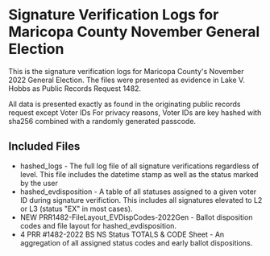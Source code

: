 # Signature Verification Logs for Maricopa County November General Election

This is the signature verification logs for Maricopa County's November 2022 General Election. The files were presented
as evidence in Lake V. Hobbs as Public Records Request 1482. 

All data is presented exactly as found in the originating public records request except Voter IDs
For privacy reasons, Voter IDs are key hashed with sha256 combined with a randomly generated passcode.

## Included Files

* hashed_logs - The full log file of all signature verifications regardless of level. This file includes the datetime stamp as well as the status marked by the user
* hashed_evdisposition - A table of all statuses assigned to a given voter ID during signature verifiction. This includes all signatures elevated to L2 or L3 (status "EX" in most cases).
* NEW PRR1482-FileLayout_EVDispCodes-2022Gen - Ballot disposition codes and file layout for hashed_evdisposition.
* 4 PRR #1482-2022 BS NS Status TOTALS & CODE Sheet - An aggregation of all assigned status codes and early ballot dispositions.


